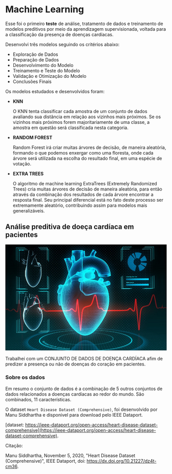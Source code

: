 # Machine Learning

Esse foi o primeiro **teste** de análise, tratamento de dados e treinamento de modelos preditivos por meio da aprendizagem supervisionada, voltada para a classificação da presença de doenças cardíacas.

Desenvolvi três modelos seguindo os critérios abaixo:

- Exploração de Dados
- Preparação de Dados
- Desenvolvimento do Modelo
- Treinamento e Teste do Modelo
- Validação e Otimização do Modelo
- Conclusões Finais

Os modelos estudados e desenvolvidos foram:

- **KNN**

  O KNN tenta classificar cada amostra de um conjunto de dados avaliando sua distância em relação aos vizinhos mais próximos. Se os vizinhos mais próximos forem majoritariamente de uma classe, a amostra em questão será classificada nesta categoria.

- **RANDOM FOREST**

  Random Forest irá criar muitas árvores de decisão, de maneira aleatória, formando o que podemos enxergar como uma floresta, onde cada árvore será utilizada na escolha do resultado final, em uma espécie de votação.

- **EXTRA TREES**

  O algoritmo de machine learning ExtraTrees (Extremely Randomized Trees) cria muitas árvores de decisão de maneira aleatória, para então através da combinação dos resultados de cada árvore encontrar a resposta final. Seu principal diferencial está no fato deste processo ser extremamente aleatório, contribuindo assim para modelos mais generalizáveis.

## Análise preditiva de doeça cardíaca em pacientes

![](coracao.jpg)

Trabalhei com um CONJUNTO DE DADOS DE DOENÇA CARDÍACA afim de predizer a presença ou não de doenças do coração em pacientes.

### Sobre os dados

Em resumo o conjunto de dados é a combinação de 5 outros conjuntos de dados relacionados a doenças cardíacas ao redor do mundo. São combinados, 11 características.

O dataset `Heart Disease Dataset (Comprehensive)`, foi desenvolvido por Manu Siddhartha e disponivel para download pelo IEEE Dataport.

[dataset: https://ieee-dataport.org/open-access/heart-disease-dataset-comprehensive](https://ieee-dataport.org/open-access/heart-disease-dataset-comprehensive).

Citação:

Manu Siddhartha, November 5, 2020, "Heart Disease Dataset (Comprehensive)", IEEE Dataport, doi: https://dx.doi.org/10.21227/dz4t-cm36.
